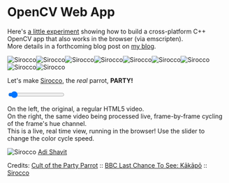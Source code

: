 # OpenCV Web App
Here's [a little experiment](https://github.com/adishavit/party_parrot) showing how to build a cross-platform C++ OpenCV app that also works in the browser (via emscripten).  
More details in a forthcoming blog post on [my blog](http://videocortex.io).

![Sirocco](http://cultofthepartyparrot.com/parrots/rightparrot.gif)![Sirocco](http://cultofthepartyparrot.com/parrots/rightparrot.gif)![Sirocco](http://cultofthepartyparrot.com/parrots/rightparrot.gif)![Sirocco](http://cultofthepartyparrot.com/parrots/rightparrot.gif)![Sirocco](http://cultofthepartyparrot.com/parrots/rightparrot.gif)![Sirocco](http://cultofthepartyparrot.com/parrots/rightparrot.gif)![Sirocco](http://cultofthepartyparrot.com/parrots/rightparrot.gif)![Sirocco](http://cultofthepartyparrot.com/parrots/rightparrot.gif)![Sirocco](http://cultofthepartyparrot.com/parrots/rightparrot.gif)

Let's make [Sirocco](https://www.facebook.com/siroccokakapo/), the *real* parrot, **PARTY!**


<div id="video_place"></div>
<script src='color_cycle_asm.js'></script>
<script src='color_cycle.js'></script>
<script>
    var fp = makeFrameProcessor("sirocco.mp4");
    function updateColorChangeSpeed(newValue) { fp.color_change_speed = newValue; }
</script>
<input type="range" min="0" max="20" value="1" oninput="updateColorChangeSpeed(this.value)" onchange="updateColorChangeSpeed(this.value)"/>

On the left, the original, a regular HTML5 video.  
On the right, the same video being processed live, frame-by-frame cycling of the frame's hue channel.  
This is a live, real time view, running in the browser!
Use the slider to change the color cycle speed.  

![Sirocco](http://cultofthepartyparrot.com/parrots/parrot.gif) [Adi Shavit](https://twitter.com/adishavit)

Credits: [Cult of the Party Parrot](http://cultofthepartyparrot.com/) :: [BBC Last Chance To See: Kākāpō](https://www.youtube.com/watch?v=9T1vfsHYiKY) :: [Sirocco](https://en.wikipedia.org/wiki/Sirocco_(parrot))

